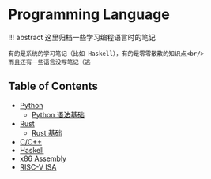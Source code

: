# Programming Language

!!! abstract 
    这里归档一些学习编程语言时的笔记
    
    有的是系统的学习笔记（比如 Haskell），有的是零零散散的知识点<br/>
    而且还有一些语言没写笔记（逃

## Table of Contents
- [Python](python)
    - [Python 语法基础](python/basic)
- [Rust](rust)
    - [Rust 基础](rust/basic)
- [C/C++](c_cpp)
- [Haskell](haskell)
- [x86 Assembly](asm)
- [RISC-V ISA](riscv)